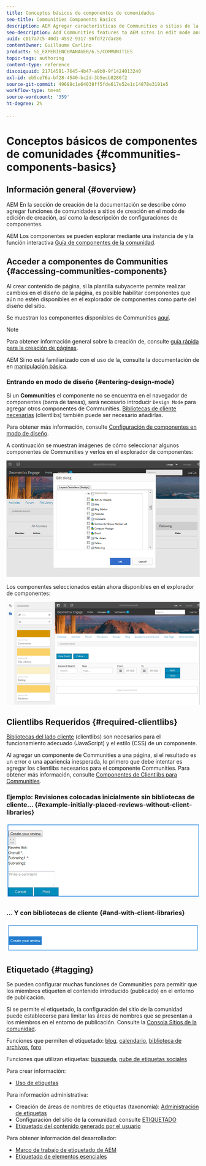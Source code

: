 ```yaml
---
title: Conceptos básicos de componentes de comunidades
seo-title: Communities Components Basics
description: AEM Agregar características de Communities a sitios de la comunidad en modo de edición y configurar componentes de la página
seo-description: Add Communities features to AEM sites in edit mode and configure components
uuid: c017a7c5-40d1-4592-9317-96fd727dac86
contentOwner: Guillaume Carlino
products: SG_EXPERIENCEMANAGER/6.5/COMMUNITIES
topic-tags: authoring
content-type: reference
discoiquuid: 21714581-7645-4b47-a9b0-9f1424013240
exl-id: eb5ce76a-bf28-4540-bc2d-3b5ecb8286f2
source-git-commit: 49688c1e64038ff5fde617e52e1c14878e3191e5
workflow-type: tm+mt
source-wordcount: '359'
ht-degree: 2%

---
```


# Conceptos básicos de componentes de comunidades {#communities-components-basics}

## Información general {#overview}

AEM En la sección de creación de la documentación se describe cómo agregar funciones de comunidades a sitios de creación en el modo de edición de creación, así como la descripción de configuraciones de componentes.

AEM Los componentes se pueden explorar mediante una instancia de y la función interactiva [Guía de componentes de la comunidad](components-guide.md).

## Acceder a componentes de Communities {#accessing-communities-components}

Al crear contenido de página, si la plantilla subyacente permite realizar cambios en el diseño de la página, es posible habilitar componentes que aún no estén disponibles en el explorador de componentes como parte del diseño del sitio.

Se muestran los componentes disponibles de Communities [aquí](author-communities.md#available-communities-components).

>[!NOTE]
>
>Para obtener información general sobre la creación de, consulte [guía rápida para la creación de páginas](../../help/sites-authoring/qg-page-authoring.md).
>
>AEM Si no está familiarizado con el uso de la, consulte la documentación de en [manipulación básica](../../help/sites-authoring/basic-handling.md).

### Entrando en modo de diseño {#entering-design-mode}

Si un **Communities** el componente no se encuentra en el navegador de componentes (barra de tareas), será necesario introducir `Design Mode` para agregar otros componentes de Communities. [Bibliotecas de cliente necesarias](#required-clientlibs) (clientlibs) también puede ser necesario añadirlas.

Para obtener más información, consulte [Configuración de componentes en modo de diseño](../../help/sites-authoring/default-components-designmode.md).

A continuación se muestran imágenes de cómo seleccionar algunos componentes de Communities y verlos en el explorador de componentes:

![diseño de componentes](assets/component-design.png)

Los componentes seleccionados están ahora disponibles en el explorador de componentes:

![component-design1](assets/component-design1.png)

## Clientlibs Requeridos {#required-clientlibs}

[Bibliotecas del lado cliente](../../help/sites-developing/clientlibs.md) (clientlibs) son necesarios para el funcionamiento adecuado (JavaScript) y el estilo (CSS) de un componente.

Al agregar un componente de Communities a una página, si el resultado es un error o una apariencia inesperada, lo primero que debe intentar es agregar los clientlibs necesarios para el componente Communities. Para obtener más información, consulte [Componentes de Clientlibs para Communities](clientlibs.md).

### Ejemplo: Revisiones colocadas inicialmente sin bibliotecas de cliente... {#example-initially-placed-reviews-without-client-libraries}

![clientlibs1](assets/clientlibs1.png)

### ... Y con bibliotecas de cliente {#and-with-client-libraries}

![clientlibs2](assets/clientlibs2.png)

## Etiquetado {#tagging}

Se pueden configurar muchas funciones de Communities para permitir que los miembros etiqueten el contenido introducido (publicado) en el entorno de publicación.

Si se permite el etiquetado, la configuración del sitio de la comunidad puede establecerse para limitar las áreas de nombres que se presentan a los miembros en el entorno de publicación. Consulte la [Consola Sitios de la comunidad](sites-console.md#tagging).

Funciones que permiten el etiquetado: [blog](blog-feature.md), [calendario](calendar.md), [biblioteca de archivos](file-library.md), [foro](forum.md)

Funciones que utilizan etiquetas: [búsqueda](search.md), [nube de etiquetas sociales](tagcloud.md)

Para crear información:

* [Uso de etiquetas](../../help/sites-authoring/tags.md)

Para información administrativa:

* Creación de áreas de nombres de etiquetas (taxonomía): [Administración de etiquetas](../../help/sites-administering/tags.md)
* Configuración del sitio de la comunidad: consulte [ETIQUETADO](sites-console.md#tagging)
* [Etiquetado del contenido generado por el usuario](../../help/sites-authoring/tags.md)

Para obtener información del desarrollador:

* [Marco de trabajo de etiquetado de AEM](../../help/sites-developing/framework.md)
* [Etiquetado de elementos esenciales](tag.md)
